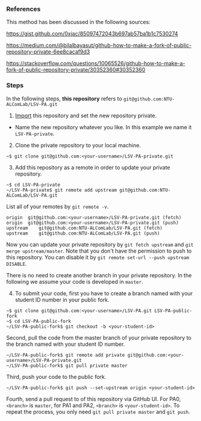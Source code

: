 ### References

This method has been discussed in the following sources:

https://gist.github.com/0xjac/85097472043b697ab57ba1b1c7530274

https://medium.com/@bilalbayasut/github-how-to-make-a-fork-of-public-repository-private-6ee8cacaf9d3

https://stackoverflow.com/questions/10065526/github-how-to-make-a-fork-of-public-repository-private/30352360#30352360

### Steps

In the following steps, **this repository** refers to `git@github.com:NTU-ALComLab/LSV-PA.git`

1. [Import][GitHub Importer] this repository and set the new repository private.
- Name the new repository whatever you like. In this example we name it `LSV-PA-private`.

[GitHub Importer]: https://docs.github.com/en/free-pro-team@latest/github/importing-your-projects-to-github/importing-a-repository-with-github-importer

2. Clone the private repository to your local machine.
```
~$ git clone git@github.com:<your-username>/LSV-PA-private.git
```

3. Add this repository as a remote in order to update your private repository.
```
~$ cd LSV-PA-private
~/LSV-PA-private$ git remote add upstream git@github.com:NTU-ALComLab/LSV-PA.git
```

List all of your remotes by `git remote -v`.
```
origin	git@github.com:<your-username>/LSV-PA-private.git (fetch)
origin	git@github.com:<your-username>/LSV-PA-private.git (push)
upstream	git@github.com:NTU-ALComLab/LSV-PA.git (fetch)
upstream	git@github.com:NTU-ALComLab/LSV-PA.git (push)
```

Now you can update your private repository by `git fetch upstream` and `git merge upstream/master`.
Note that you don't have the permission to push to this repository.
You can disable it by `git remote set-url --push upstream DISABLE`.

There is no need to create another branch in your private repository.
In the following we assume your code is developed in `master`.

4. To submit your code, first you have to create a branch named with your student ID number in your public fork.
```
~$ git clone git@github.com:<your-username>/LSV-PA.git LSV-PA-public-fork
~$ cd LSV-PA-public-fork
~/LSV-PA-public-fork$ git checkout -b <your-student-id>
```

Second, pull the code from the master branch of your private repository to the branch named with your student ID number.
```
~/LSV-PA-public-fork$ git remote add private git@github.com:<your-username>/LSV-PA-private.git
~/LSV-PA-public-fork$ git pull private master
```

Third, push your code to the public fork. 
```
~/LSV-PA-public-fork$ git push --set-upstream origin <your-student-id> 
```

Fourth, send a pull request to <branch> of this repository via GitHub UI.
For PA0, `<branch>` is `master`, for PA1 and PA2, `<branch>` is `<your-student-id>`.
To repeat the process, you only need `git pull private master` and `git push`.

